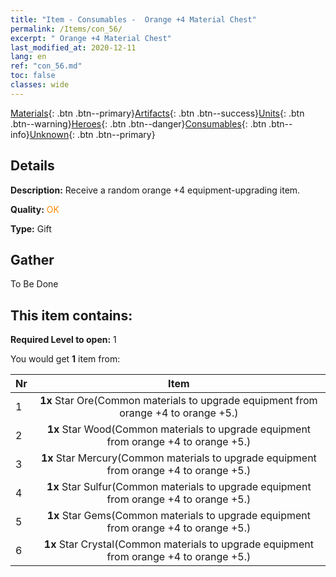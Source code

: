 ```yaml
---
title: "Item - Consumables -  Orange +4 Material Chest"
permalink: /Items/con_56/
excerpt: " Orange +4 Material Chest"
last_modified_at: 2020-12-11
lang: en
ref: "con_56.md"
toc: false
classes: wide
---
```

 [Materials](/Items/){: .btn .btn--primary}[Artifacts](/Items/Artifacts/){: .btn .btn--success}[Units](/Items/Units/){: .btn .btn--warning}[Heroes](/Items/Heroes/){: .btn .btn--danger}[Consumables](/Items/Consumables/){: .btn .btn--info}[Unknown](/Items/Unknown/){: .btn .btn--primary}

## Details
 **Description:** Receive a random orange +4 equipment-upgrading item.

 **Quality:** <span style="color: #FF8C00">OK</span>

 **Type:** Gift

## Gather

  To Be Done

## This item contains:

 **Required Level to open:** 1

 You would get **1** item  from:

  | Nr |      Item    |
  |:---|:------------:|
  | 1 |  **1x** Star Ore(Common materials to upgrade equipment from orange +4 to orange +5.) | 
  | 2 |  **1x** Star Wood(Common materials to upgrade equipment from orange +4 to orange +5.) | 
  | 3 |  **1x** Star Mercury(Common materials to upgrade equipment from orange +4 to orange +5.) | 
  | 4 |  **1x** Star Sulfur(Common materials to upgrade equipment from orange +4 to orange +5.) | 
  | 5 |  **1x** Star Gems(Common materials to upgrade equipment from orange +4 to orange +5.) | 
  | 6 |  **1x** Star Crystal(Common materials to upgrade equipment from orange +4 to orange +5.) | 
